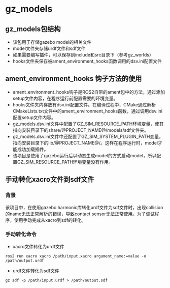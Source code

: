# gz_models

## gz_models包结构
- 该包用于存储gazebo model的相关文件
- model文件夹存储urdf文件和sdf文件
- 如果需要编写插件，可以保存到include和src目录下（参考gz_worlds）
- hooks文件夹保存被ament_environment_hooks函数调用的dsv.ini配置文件

## ament_environment_hooks 钩子方法的使用
- ament_environment_hooks钩子是ROS2自带的ament包中的方法，通过添加setup文件内容，在程序运行前配置需要的环境变量。
- hooks文件夹内存放有dsv.ini配置文件。在编译过程中，CMake通过解析CMakeLists.txt文件中的ament_environment_hooks函数，通过调用dsv.ini配置setup文件内容。
- gz_models.dsv.ini文件中配置了GZ_SIM_RESOURCE_PATH环境变量，使其指向安装目录下的share/@PROJECT_NAME@/models/sdf文件夹。
- gz_models.dsv.ini文件中还配置了GZ_SIM_SYSTEM_PLUGIN_PATH变量，指向安装目录下的lib/@PROJECT_NAME@/。这样在程序运行时，model才能成功加载插件。
- 该项目是使用了gazebo运行后以动态生成model的方式启动model，所以配置GZ_SIM_RESOURCE_PATH环境变量没有作用。

## 手动转化xacro文件到sdf文件
### 背景
该项目中，在使用gazebo harmonic库转化urdf文件为sdf文件时，出现collision的name无法正常解析的错误，导致contact sensor无法正常使用。为了调试程序，使用手动完成从xacro到sdf的转化。

### 手动转化命令
- xacro文件转化为urdf文件
```
ros2 run xacro xacro /path/input.xacro argument_name:=value -o /path/output.urdf
```

- urdf文件转化为sdf文件
```
gz sdf -p /path/input.urdf > /path/output.sdf
```
